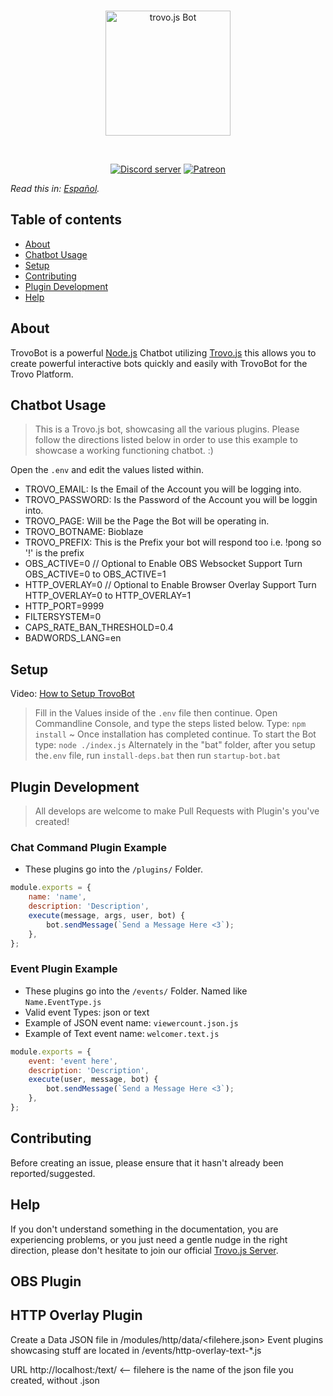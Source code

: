 <div align="center">
  <br />
  <p>
    <img src="https://static.trovo.live/cat/img/f4bf211.png" width="200" alt="trovo.js Bot" />
  </p>
  <br />
  <p>
    <a href="https://discord.gg/Kc7fyx2"><img src="https://discord.com/api/guilds/728527921504845884/embed.png" alt="Discord server" /></a>
    <a href="https://www.patreon.com/BioblazePayne"><img src="https://img.shields.io/badge/donate-patreon-F96854.svg" alt="Patreon" /></a>
  </p>
</div>

*Read this in: [Español](README-es.md).*

## Table of contents

- [About](#about)
- [Chatbot Usage](#chatbot-usage)
- [Setup](#setup)
- [Contributing](#contributing)
- [Plugin Development](#plugin-development)
- [Help](#help)

## About

TrovoBot is a powerful [Node.js](https://nodejs.org) Chatbot utilizing [Trovo.js](https://github.com/Bioblaze/Trovo.js) this allows you to create powerful interactive bots quickly and easily with TrovoBot for the Trovo Platform.


## Chatbot Usage

> This is a Trovo.js bot, showcasing all the various plugins. Please follow the directions listed below in order to use this example to showcase a working functioning chatbot. :)

Open the `.env` and edit the values listed within.

* TROVO_EMAIL: Is the Email of the Account you will be logging into.
* TROVO_PASSWORD: Is the Password of the Account you will be loggin into.
* TROVO_PAGE: Will be the Page the Bot will be operating in.
* TROVO_BOTNAME: Bioblaze
* TROVO_PREFIX: This is the Prefix your bot will respond too i.e. !pong so '!' is the prefix
* OBS_ACTIVE=0  // Optional to Enable OBS Websocket Support Turn OBS_ACTIVE=0 to OBS_ACTIVE=1
* HTTP_OVERLAY=0 // Optional to Enable Browser Overlay Support Turn HTTP_OVERLAY=0 to HTTP_OVERLAY=1
* HTTP_PORT=9999
* FILTERSYSTEM=0
* CAPS_RATE_BAN_THRESHOLD=0.4
* BADWORDS_LANG=en


## Setup

Video: [How to Setup TrovoBot](https://www.youtube.com/watch?v=iqK9VnynclM)

> Fill in the Values inside of the `.env` file then continue.
> Open Commandline Console, and type the steps listed below.
> Type: `npm install` ~ Once installation has completed continue.
> To start the Bot type: `node ./index.js`
> Alternately in the "bat" folder, after you setup the`.env` file, run `install-deps.bat` then run `startup-bot.bat`


## Plugin Development

> All develops are welcome to make Pull Requests with Plugin's you've created!

### Chat Command Plugin Example
* These plugins go into the `/plugins/` Folder.

```js
module.exports = {
	name: 'name',
	description: 'Description',
	execute(message, args, user, bot) {
		bot.sendMessage(`Send a Message Here <3`);
	},
};
```
### Event Plugin Example
 * These plugins go into the `/events/` Folder. Named like `Name.EventType.js`
 * Valid event Types: json or text
 * Example of JSON event name: `viewercount.json.js`
 * Example of Text event name: `welcomer.text.js`

```js
module.exports = {
	event: 'event here',
	description: 'Description',
	execute(user, message, bot) {
		bot.sendMessage(`Send a Message Here <3`);
	},
};
```

## Contributing

Before creating an issue, please ensure that it hasn't already been reported/suggested.

## Help

If you don't understand something in the documentation, you are experiencing problems, or you just need a gentle
nudge in the right direction, please don't hesitate to join our official [Trovo.js Server](https://discord.gg/Kc7fyx2).

## OBS Plugin

## HTTP Overlay Plugin

Create a Data JSON file in /modules/http/data/<filehere.json>
Event plugins showcasing stuff are located in /events/http-overlay-text-*.js

URL http://localhost:<port you selected>/text/<filehere> <-- filehere is the name of the json file you created, without .json



